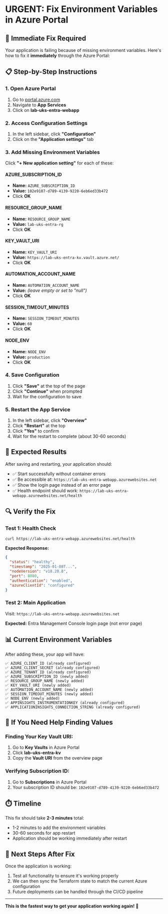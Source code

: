 # URGENT: Fix Environment Variables in Azure Portal

## 🚨 **Immediate Fix Required**

Your application is failing because of missing environment variables. Here's how to fix it **immediately** through the Azure Portal:

## 📋 **Step-by-Step Instructions**

### 1. **Open Azure Portal**
1. Go to [portal.azure.com](https://portal.azure.com)
2. Navigate to **App Services**
3. Click on **lab-uks-entra-webapp**

### 2. **Access Configuration Settings**
1. In the left sidebar, click **"Configuration"**
2. Click on the **"Application settings"** tab

### 3. **Add Missing Environment Variables**

Click **"+ New application setting"** for each of these:

#### **AZURE_SUBSCRIPTION_ID**
- **Name:** `AZURE_SUBSCRIPTION_ID`
- **Value:** `102e9107-d789-4139-9220-6eb6ed33b472`
- Click **OK**

#### **RESOURCE_GROUP_NAME**
- **Name:** `RESOURCE_GROUP_NAME`  
- **Value:** `lab-uks-entra-rg`
- Click **OK**

#### **KEY_VAULT_URI**
- **Name:** `KEY_VAULT_URI`
- **Value:** `https://lab-uks-entra-kv.vault.azure.net/`
- Click **OK**

#### **AUTOMATION_ACCOUNT_NAME**
- **Name:** `AUTOMATION_ACCOUNT_NAME`
- **Value:** *(leave empty or set to "null")*
- Click **OK**

#### **SESSION_TIMEOUT_MINUTES**
- **Name:** `SESSION_TIMEOUT_MINUTES`
- **Value:** `60`
- Click **OK**

#### **NODE_ENV**
- **Name:** `NODE_ENV`
- **Value:** `production`
- Click **OK**

### 4. **Save Configuration**
1. Click **"Save"** at the top of the page
2. Click **"Continue"** when prompted
3. Wait for the configuration to save

### 5. **Restart the App Service**
1. In the left sidebar, click **"Overview"**
2. Click **"Restart"** at the top
3. Click **"Yes"** to confirm
4. Wait for the restart to complete (about 30-60 seconds)

## 🎯 **Expected Results**

After saving and restarting, your application should:
- ✅ Start successfully without container errors
- ✅ Be accessible at: `https://lab-uks-entra-webapp.azurewebsites.net`
- ✅ Show the login page instead of an error page
- ✅ Health endpoint should work: `https://lab-uks-entra-webapp.azurewebsites.net/health`

## 🔍 **Verify the Fix**

### Test 1: Health Check
```bash
curl https://lab-uks-entra-webapp.azurewebsites.net/health
```

**Expected Response:**
```json
{
  "status": "healthy",
  "timestamp": "2025-01-08T...",
  "nodeVersion": "v18.20.8",
  "port": 8080,
  "authentication": "enabled",
  "azureClientId": "configured"
}
```

### Test 2: Main Application
Visit: `https://lab-uks-entra-webapp.azurewebsites.net`

**Expected:** Entra Management Console login page (not error page)

## 📊 **Current Environment Variables**

After adding these, your app will have:

```
✅ AZURE_CLIENT_ID (already configured)
✅ AZURE_CLIENT_SECRET (already configured) 
✅ AZURE_TENANT_ID (already configured)
✅ AZURE_SUBSCRIPTION_ID (newly added)
✅ RESOURCE_GROUP_NAME (newly added)
✅ KEY_VAULT_URI (newly added)
✅ AUTOMATION_ACCOUNT_NAME (newly added)
✅ SESSION_TIMEOUT_MINUTES (newly added)
✅ NODE_ENV (newly added)
✅ APPINSIGHTS_INSTRUMENTATIONKEY (already configured)
✅ APPLICATIONINSIGHTS_CONNECTION_STRING (already configured)
```

## 🚨 **If You Need Help Finding Values**

### Finding Your Key Vault URI:
1. Go to **Key Vaults** in Azure Portal
2. Click **lab-uks-entra-kv**
3. Copy the **Vault URI** from the overview page

### Verifying Subscription ID:
1. Go to **Subscriptions** in Azure Portal
2. Your subscription ID should be: `102e9107-d789-4139-9220-6eb6ed33b472`

## ⏱️ **Timeline**

This fix should take **2-3 minutes** total:
- 1-2 minutes to add the environment variables
- 30-60 seconds for app restart
- Application should be working immediately after restart

## 🎉 **Next Steps After Fix**

Once the application is working:
1. Test all functionality to ensure it's working properly
2. We can then sync the Terraform state to match the current Azure configuration
3. Future deployments can be handled through the CI/CD pipeline

---

**This is the fastest way to get your application working again!** 🚀 